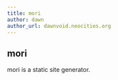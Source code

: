 ```yaml
---
title: mori
author: dawn
author_url: dawnvoid.neocities.org
---
```


## mori
mori is a static site generator.
